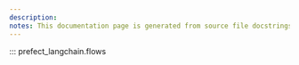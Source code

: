 ```yaml
---
description: 
notes: This documentation page is generated from source file docstrings.
---
```


::: prefect_langchain.flows